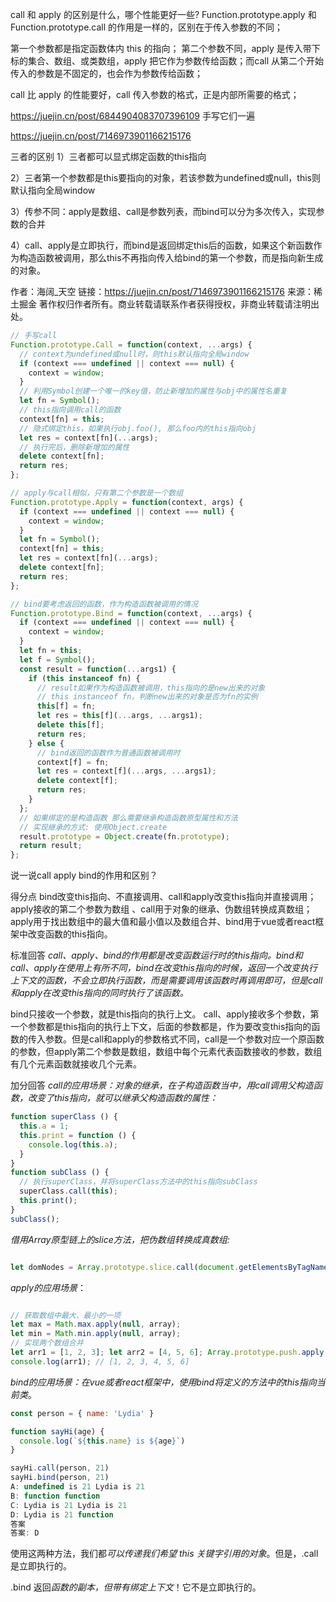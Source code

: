 
call 和 apply 的区别是什么，哪个性能更好一些?
Function.prototype.apply 和 Function.prototype.call 的作用是一样的，区别在于传入参数的不同；

第一个参数都是指定函数体内 this 的指向；
第二个参数不同，apply 是传入带下标的集合、数组、或类数组，apply 把它作为参数传给函数；而call 从第二个开始传入的参数是不固定的，也会作为参数传给函数；

call 比 apply 的性能要好，call 传入参数的格式，正是内部所需要的格式；

https://juejin.cn/post/6844904083707396109
手写它们一遍

https://juejin.cn/post/7146973901166215176

三者的区别
1）三者都可以显式绑定函数的this指向

2）三者第一个参数都是this要指向的对象，若该参数为undefined或null，this则默认指向全局window

3）传参不同：apply是数组、call是参数列表，而bind可以分为多次传入，实现参数的合并

4）call、apply是立即执行，而bind是返回绑定this后的函数，如果这个新函数作为构造函数被调用，那么this不再指向传入给bind的第一个参数，而是指向新生成的对象。

作者：海阔_天空
链接：https://juejin.cn/post/7146973901166215176
来源：稀土掘金
著作权归作者所有。商业转载请联系作者获得授权，非商业转载请注明出处。
```js
// 手写call
Function.prototype.Call = function(context, ...args) {
  // context为undefined或null时，则this默认指向全局window
  if (context === undefined || context === null) {
    context = window;
  }
  // 利用Symbol创建一个唯一的key值，防止新增加的属性与obj中的属性名重复
  let fn = Symbol();
  // this指向调用call的函数
  context[fn] = this;
  // 隐式绑定this，如果执行obj.foo(), 那么foo内的this指向obj
  let res = context[fn](...args);
  // 执行完后，删除新增加的属性
  delete context[fn];
  return res;
};

// apply与call相似，只有第二个参数是一个数组
Function.prototype.Apply = function(context, args) {
  if (context === undefined || context === null) {
    context = window;
  }
  let fn = Symbol();
  context[fn] = this;
  let res = context[fn](...args);
  delete context[fn];
  return res;
};

// bind要考虑返回的函数，作为构造函数被调用的情况
Function.prototype.Bind = function(context, ...args) {
  if (context === undefined || context === null) {
    context = window;
  }
  let fn = this;
  let f = Symbol();
  const result = function(...args1) {
    if (this instanceof fn) {
      // result如果作为构造函数被调用，this指向的是new出来的对象
      // this instanceof fn，判断new出来的对象是否为fn的实例
      this[f] = fn;
      let res = this[f](...args, ...args1);
      delete this[f];
      return res;
    } else {
      // bind返回的函数作为普通函数被调用时
      context[f] = fn;
      let res = context[f](...args, ...args1);
      delete context[f];
      return res;
    }
  };
  // 如果绑定的是构造函数 那么需要继承构造函数原型属性和方法
  // 实现继承的方式: 使用Object.create
  result.prototype = Object.create(fn.prototype);
  return result;
};
```

说一说call apply bind的作用和区别？

得分点 bind改变this指向、不直接调用、call和apply改变this指向并直接调用；apply接收的第二个参数为数组 、call用于对象的继承、伪数组转换成真数组；apply用于找出数组中的最大值和最小值以及数组合并、bind用于vue或者react框架中改变函数的this指向。

标准回答 *call、apply、bind的作用都是改变函数运行时的this指向。bind和call、apply在使用上有所不同，bind在改变this指向的时候，返回一个改变执行上下文的函数，不会立即执行函数，而是需要调用该函数时再调用即可，但是call和apply在改变this指向的同时执行了该函数。*

bind只接收一个参数，就是this指向的执行上文。 call、apply接收多个参数，第一个参数都是this指向的执行上下文，后面的参数都是，作为要改变this指向的函数的传入参数。但是call和apply的参数格式不同，call是一个参数对应一个原函数的参数，但apply第二个参数是数组，数组中每个元素代表函数接收的参数，数组有几个元素函数就接收几个元素。

加分回答 *call的应用场景：对象的继承，在子构造函数当中，用call调用父构造函数，改变了this指向，就可以继承父构造函数的属性：*
```js
function superClass () {
  this.a = 1;
  this.print = function () {
    console.log(this.a);
  }
}
function subClass () {
  // 执行superClass，并将superClass方法中的this指向subClass
  superClass.call(this);
  this.print();
}
subClass();
```
*借用Array原型链上的slice方法，把伪数组转换成真数组:*
```js

let domNodes = Array.prototype.slice.call(document.getElementsByTagName("div"));
```

*apply的应用场景*：
```js

// 获取数组中最大、最小的一项
let max = Math.max.apply(null, array);
let min = Math.min.apply(null, array);
// 实现两个数组合并
let arr1 = [1, 2, 3]; let arr2 = [4, 5, 6]; Array.prototype.push.apply(arr1, arr2);
console.log(arr1); // [1, 2, 3, 4, 5, 6]
```
*bind的应用场景：在vue或者react框架中，使用bind将定义的方法中的this指向当前类*。

```js
const person = { name: 'Lydia' }

function sayHi(age) {
  console.log(`${this.name} is ${age}`)
}

sayHi.call(person, 21)
sayHi.bind(person, 21)
A: undefined is 21 Lydia is 21
B: function function
C: Lydia is 21 Lydia is 21
D: Lydia is 21 function
答案
答案: D
```
使用这两种方法，我们都*可以传递我们希望 this 关键字引用的对象*。但是，.call 是立即执行的。

.bind 返回*函数的副本，但带有绑定上下文*！它不是立即执行的。
